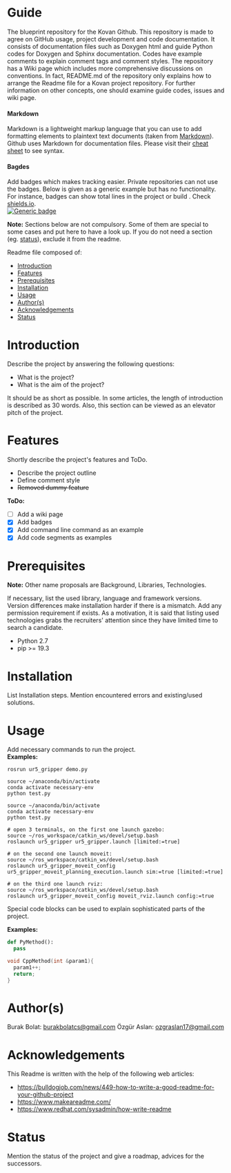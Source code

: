 # Guide
The blueprint repository for the Kovan Github. This repository is made to agree on GitHub usage, project development and code documentation. It consists of documentation files such as Doxygen html and guide Python codes for Doxygen and Sphinx documentation. Codes have example comments to explain comment tags and comment styles. The repository has a Wiki page which includes more comprehensive discussions on conventions. In fact, README.md of the repository only explains how to arrange the Readme file for a Kovan project repository. For further information on other concepts, one should examine guide codes, issues and wiki page. 

#### Markdown
Markdown is a lightweight markup language that you can use to add formatting elements to plaintext text documents (taken from [Markdown](https://www.markdownguide.org/getting-started)). Github uses Markdown for documentation files. Please visit their [cheat sheet](https://www.markdownguide.org/cheat-sheet/) to see syntax.

#### Bagdes
Add badges which makes tracking easier. Private repositories can not use the badges. Below is given as a generic example but has no functionality. For instance, badges can show total lines in the project or build . 
Check [shields.io](https://shields.io/).  
[![Generic badge](https://img.shields.io/badge/<Burak>-<Badge>-<COLOR>.svg)](https://shields.io/)  


**Note:** Sections below are not compulsory. Some of them are special to some cases and put here to have a look up. If you do not need a section (eg. [status](#status)), exclude it from the readme.

Readme file composed of:
* [Introduction](#introduction)
* [Features](#features)
* [Prerequisites](#prerequisites)
* [Installation](#installation)
* [Usage](#usage)
* [Author(s)](#authors)
* [Acknowledgements](#acknowledgements)
* [Status](#status)

# Introduction

Describe the project by answering the following questions:
* What is the project?
* What is the aim of the project?

It should be as short as possible. In some articles, the length of introduction is described as 30 words. Also, this section can be viewed as an elevator pitch of the project.

# Features

Shortly describe the project's features and ToDo.

* Describe the project outline
* Define comment style  
* ~~Removed dummy feature~~

**ToDo:**
- [ ] Add a wiki page
- [X] Add badges
- [X] Add command line command as an example
- [X] Add code segments as examples

# Prerequisites

**Note:** Other name proposals are Background, Libraries, Technologies.

If necessary, list the used library, language and framework versions. Version differences make installation harder if there is a mismatch. Add any permission requirement if exists. As a motivation, it is said that listing used technologies grabs the recruiters' attention since they have limited time to search a candidate.

* Python 2.7
* pip >= 19.3

# Installation

List Installation steps. Mention encountered errors and existing/used solutions. 

# Usage

Add necessary commands to run the project.  
**Examples:**
```
rosrun ur5_gripper demo.py
```
```
source ~/anaconda/bin/activate
conda activate necessary-env
python test.py
```
```
source ~/anaconda/bin/activate
conda activate necessary-env
python test.py
```
```
# open 3 terminals, on the first one launch gazebo:
source ~/ros_workspace/catkin_ws/devel/setup.bash
roslaunch ur5_gripper ur5_gripper.launch [limited:=true]

# on the second one launch moveit:
source ~/ros_workspace/catkin_ws/devel/setup.bash
roslaunch ur5_gripper_moveit_config ur5_gripper_moveit_planning_execution.launch sim:=true [limited:=true]

# on the third one launch rviz:
source ~/ros_workspace/catkin_ws/devel/setup.bash
roslaunch ur5_gripper_moveit_config moveit_rviz.launch config:=true
```  

Special code blocks can be used to explain sophisticated parts of the project.

**Examples:**
````Python
def PyMethod():
  pass
````
````C++
void CppMethod(int &param1){
  param1++;
  return;
}
````
# Author(s)

Burak Bolat: burakbolatcs@gmail.com
Özgür Aslan: ozgraslan17@gmail.com

# Acknowledgements

This Readme is written with the help of the following web articles:
* https://bulldogjob.com/news/449-how-to-write-a-good-readme-for-your-github-project
* https://www.makeareadme.com/
* https://www.redhat.com/sysadmin/how-write-readme

# Status

Mention the status of the project and give a roadmap, advices for the successors.
